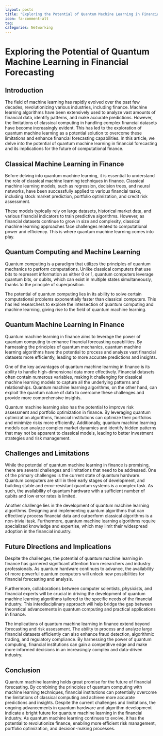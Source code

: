 ```yaml
---
layout: posts
title: "Exploring the Potential of Quantum Machine Learning in Financial Forecasting"
icon: fa-comment-alt
tag:      
categories: Networking
---
```



# Exploring the Potential of Quantum Machine Learning in Financial Forecasting

## Introduction

The field of machine learning has rapidly evolved over the past few decades, revolutionizing various industries, including finance. Machine learning algorithms have been extensively used to analyze vast amounts of financial data, identify patterns, and make accurate predictions. However, the limitations of classical computing in handling complex financial datasets have become increasingly evident. This has led to the exploration of quantum machine learning as a potential solution to overcome these limitations and enhance financial forecasting capabilities. In this article, we delve into the potential of quantum machine learning in financial forecasting and its implications for the future of computational finance.

## Classical Machine Learning in Finance

Before delving into quantum machine learning, it is essential to understand the role of classical machine learning techniques in finance. Classical machine learning models, such as regression, decision trees, and neural networks, have been successfully applied to various financial tasks, including stock market prediction, portfolio optimization, and credit risk assessment.

These models typically rely on large datasets, historical market data, and various financial indicators to train predictive algorithms. However, as financial datasets continue to grow in size and complexity, classical machine learning approaches face challenges related to computational power and efficiency. This is where quantum machine learning comes into play.

## Quantum Computing and Machine Learning

Quantum computing is a paradigm that utilizes the principles of quantum mechanics to perform computations. Unlike classical computers that use bits to represent information as either 0 or 1, quantum computers leverage quantum bits, or qubits, which can exist in multiple states simultaneously, thanks to the principle of superposition.

The potential of quantum computing lies in its ability to solve certain computational problems exponentially faster than classical computers. This has led researchers to explore the intersection of quantum computing and machine learning, giving rise to the field of quantum machine learning.

## Quantum Machine Learning in Finance

Quantum machine learning in finance aims to leverage the power of quantum computing to enhance financial forecasting capabilities. By harnessing the principles of quantum mechanics, quantum machine learning algorithms have the potential to process and analyze vast financial datasets more efficiently, leading to more accurate predictions and insights.

One of the key advantages of quantum machine learning in finance is its ability to handle high-dimensional data more effectively. Financial datasets often contain numerous variables, making it challenging for classical machine learning models to capture all the underlying patterns and relationships. Quantum machine learning algorithms, on the other hand, can exploit the quantum nature of data to overcome these challenges and provide more comprehensive insights.

Quantum machine learning also has the potential to improve risk assessment and portfolio optimization in finance. By leveraging quantum optimization algorithms, financial institutions can optimize their portfolios and minimize risks more efficiently. Additionally, quantum machine learning models can analyze complex market dynamics and identify hidden patterns that may not be apparent to classical models, leading to better investment strategies and risk management.

## Challenges and Limitations

While the potential of quantum machine learning in finance is promising, there are several challenges and limitations that need to be addressed. One of the primary challenges is the current state of quantum hardware. Quantum computers are still in their early stages of development, and building stable and error-resistant quantum systems is a complex task. As such, the availability of quantum hardware with a sufficient number of qubits and low error rates is limited.

Another challenge lies in the development of quantum machine learning algorithms. Designing and implementing quantum algorithms that can effectively process financial data and outperform classical algorithms is a non-trivial task. Furthermore, quantum machine learning algorithms require specialized knowledge and expertise, which may limit their widespread adoption in the financial industry.

## Future Directions and Implications

Despite the challenges, the potential of quantum machine learning in finance has garnered significant attention from researchers and industry professionals. As quantum hardware continues to advance, the availability of more powerful quantum computers will unlock new possibilities for financial forecasting and analysis.

Furthermore, collaborations between computer scientists, physicists, and financial experts will be crucial in driving the development of quantum machine learning algorithms tailored to the specific needs of the financial industry. This interdisciplinary approach will help bridge the gap between theoretical advancements in quantum computing and practical applications in finance.

The implications of quantum machine learning in finance extend beyond forecasting and risk assessment. The ability to process and analyze large financial datasets efficiently can also enhance fraud detection, algorithmic trading, and regulatory compliance. By harnessing the power of quantum computing, financial institutions can gain a competitive edge and make more informed decisions in an increasingly complex and data-driven industry.

## Conclusion

Quantum machine learning holds great promise for the future of financial forecasting. By combining the principles of quantum computing with machine learning techniques, financial institutions can potentially overcome the limitations of classical computing and achieve more accurate predictions and insights. Despite the current challenges and limitations, the ongoing advancements in quantum hardware and algorithm development indicate a bright future for quantum machine learning in the financial industry. As quantum machine learning continues to evolve, it has the potential to revolutionize finance, enabling more efficient risk management, portfolio optimization, and decision-making processes.